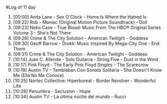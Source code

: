 #Log of 11 day

1. [00:00] Anita Lane - Sex O'Clock - Home Is Where the Hatred Is
1. [09:22] Rob - Maniac (Original Motion Picture Soundtrack) - Doll
1. [09:23] Neko Case - True Blood: Music From The HBO® Original Series Volume 3 - She's Not There
1. [09:26] Crime & The City Solution - American Twilight - Goddess
1. [09:30] Geoff Barrow - Drokk: Music Inspired By Mega-City One - End Them
1. [09:31] Crime & The City Solution - American Twilight - Goddess
1. [10:14] Juan C. Allende - Solo Guitarra - String Five - Dust in the Wind
1. [10:17] Pink Floyd - The Early Pink Floyd Singles - The Scarecrow
1. [10:19] Austin TV - Temblaban Con Sonata Solitaria - She Doesn't Know Me (Ella No Me Conoce)
1. [10:25] Nortec Collective: Hiperboreal - Border Revolver - Wonderful Life
1. [10:28] Penumbra - Seclusion - Hope
1. [10:34] Austin TV - La última noche del mundo - Rucci
